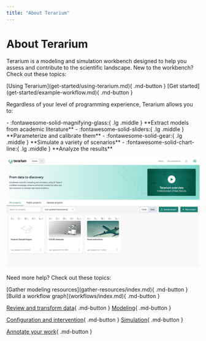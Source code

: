 ```yaml
---
title: "About Terarium"
---
```


# About Terarium

Terarium is a modeling and simulation workbench designed to help you assess and contribute to the scientific landscape. New to the workbench? Check out these topics:

<div class="gridcards" markdown>
[Using Terarium](get-started/using-terarium.md){ .md-button }
[Get started](get-started/example-workflow.md){ .md-button }
</div>

Regardless of your level of programming experience, Terarium allows you to:

<div class="grid cards" markdown>
- :fontawesome-solid-magnifying-glass:{ .lg .middle } **Extract models from academic literature**
- :fontawesome-solid-sliders:{ .lg .middle } **Parameterize and calibrate them**
- :fontawesome-solid-gear:{ .lg .middle } **Simulate a variety of scenarios**
- :fontawesome-solid-chart-line:{ .lg .middle } **Analyze the results**
</div>

![The Terarium home screen with a list of projects and related papers](img/terarium-home.jpg)

Need more help? Check out these topics:

<div class="gridcards" markdown>
[Gather modeling resources](gather-resources/index.md){ .md-button }
[Build a workflow graph](workflows/index.md){ .md-button }

[Review and transform data](datasets/index.md){ .md-button }
[Modeling](modeling/index.md){ .md-button }

[Configuration and intervention](config-and-intervention/index.md){ .md-button }
[Simulation](simulation/index.md){ .md-button }

[Annotate your work](notes/index.md){ .md-button }
</div>